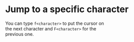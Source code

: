 # Jump to a specific character 

You can type `f<character>` to put the cursor on  
the next character and `F<character>` for the  
previous one.  
